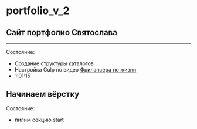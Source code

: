 # portfolio_v_2
## Сайт портфолио Святослава
----
Состояние:  
   * Создание структуры каталогов  
   * Настройка Gulp по видео [Фрилансера по жизни](https://www.youtube.com/watch?v=stFOy0Noahg&t=3761s)  
   * 1:01:15

## Начинаем вёрстку

Состояние:
   * пилим секцию start